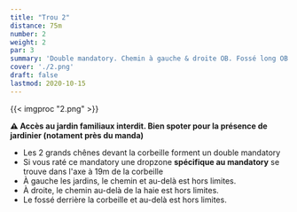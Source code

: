 ```yaml
---
title: "Trou 2"
distance: 75m
number: 2
weight: 2
par: 3
summary: 'Double mandatory. Chemin à gauche & droite OB. Fossé long OB.'
cover: './2.png'
draft: false
lastmod: 2020-10-15
---
```



{{< imgproc "2.png" >}}


__⚠️ Accès au jardin familiaux interdit. Bien spoter pour la présence de jardinier (notament près du manda)__

- Les 2 grands chênes devant la corbeille forment un double mandatory
- Si vous raté ce mandatory une dropzone __spécifique au mandatory__ se trouve dans l'axe à 19m de la corbeille
- À gauche les jardins, le chemin et au-delà est hors limites.
- À droite, le chemin au-delà de la haie est hors limites.
- Le fossé derrière la corbeille et au-delà est hors limites. 

